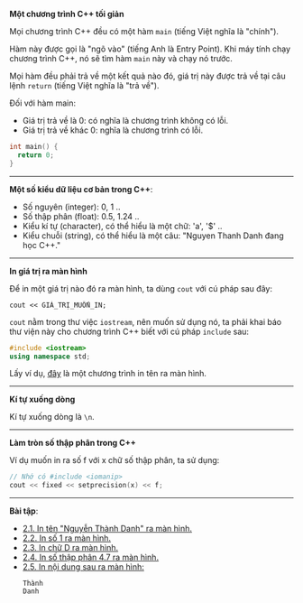 **Một chương trình C++ tối giản**

Mọi chương trình C++ đều có một hàm `main` (tiếng Việt nghĩa là "chính").

Hàm này được gọi là "ngõ vào" (tiếng Anh là Entry Point). Khi máy tính chạy chương trình C++, nó sẽ tìm hàm `main` này
và chạy nó trước.

Mọi hàm đều phải trả về một kết quả nào đó, giá trị này được trả về tại câu lệnh `return` (tiếng Việt nghĩa là "trả về").

Đối với hàm main:
- Giá trị trả về là 0: có nghĩa là chương trình không có lỗi.
- Giá trị trả về khác 0: nghĩa là chương trình có lỗi.

```C++
int main() {
  return 0;
}
```

---

**Một số kiểu dữ liệu cơ bản trong C++**:

- Số nguyên (integer): 0, 1 ..
- Số thập phân (float): 0.5, 1.24  ..
- Kiểu kí tự (character), có thể hiểu là một chữ: 'a', '$' ..
- Kiểu chuỗi (string), có thể hiểu là một câu: "Nguyen Thanh Danh đang học C++."

---

**In giá trị ra màn hình**

Để in một giá trị nào đó ra màn hình, ta dùng `cout` với cú pháp sau đây:

```
cout << GIÁ_TRỊ_MUỐN_IN;
```

`cout` nằm trong thư việc `iostream`, nên muốn sử dụng nó, ta phải khai báo thư viện này
cho chương trình C++ biết với cú pháp `include` sau:

```C++
#include <iostream>
using namespace std;
```

Lấy ví dụ, [đây](https://repl.it/@VeirPlays/In-ten-ra-man-hinh) là một chương trình in tên ra màn hình.

---

**Kí tự xuống dòng**

Kí tự xuống dòng là `\n`.

---

**Làm tròn số thập phân trong C++**

Ví dụ muốn in ra số f với x chữ số thập phân, ta sử dụng:

```C++
// Nhớ có #include <iomanip>
cout << fixed << setprecision(x) << f;
```

---

**Bài tập**:

- [2.1. In tên "Nguyễn Thành Danh" ra màn hình.](https://repl.it/@VeirPlays/DefinitiveQuarterlyAddons)
- [2.2. In số 1 ra màn hình.](https://repl.it/@VeirPlays/22)
- [2.3. In chữ D ra màn hình.](https://repl.it/@VeirPlays/23)
- [2.4. In số thập phân 4.7 ra màn hình.](https://repl.it/@VeirPlays/24)
- [2.5. In nội dung sau ra màn hình:](https://repl.it/@VeirPlays/25)
  ```
  Thành
  Danh
  ```

